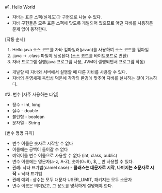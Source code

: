 #1. Hello World
- 자바는 표준 스펙(설계도)과 구현으로 나눌 수 있다.
- 자바 구현들은 모두 표준 스펙에 맞도록 개발되어 있으므로 어떤 자바를 사용하든 문제 없이 동작한다.

[작동 순서]
1. Hello.java 소스 코드를 자바 컴파일러(javac)를 사용하여 소스 코드를 컴파일
2. .java -> .class 파일이 생성된다.(소스 코드를 바이트코드로 변환)
3. 자바 프로그램 실행(java 프로그램 사용, JVM이 샐행되면서 프로그램 작동)

* 개발할 때 자바와 서버에서 실행할 때 다른 자바를 사용할 수 있다.
* 자바의 운영체제 독립성 덕분에 각각의 환경에 맞추어 자바를 설치하는 것이 가능하다.


#2. 변수
[자주 사용하는 타입]
* 정수 - int, long
* 실수 - double
* 불린형 - boolean
* 문자열 - String

[변수 명명 규칙]
* 변수 이름은 숫자로 시작할 수 없다
* 이름에는 공백이 들어갈 수 없다
* 예약어를 변수 이름으로 사용할 수 없다 (int, class, public)
* 변수 이름에는 영문자(a-z, A-Z), 숫자(0~9), $, _ 만 사용할 수 있다.
* 관례: 낙타 표기법(camel case) - **클래스는 대문자로 시작, 나머지는 소문자로 시작** + 낙타 표기법
* 관례 예외 : 상수는 모두 대문자 USER_LIMIT, 패키지는 모두 소문자
* 변수 이름은 의미있고, 그 용도를 명확하게 설명해야 한다.
